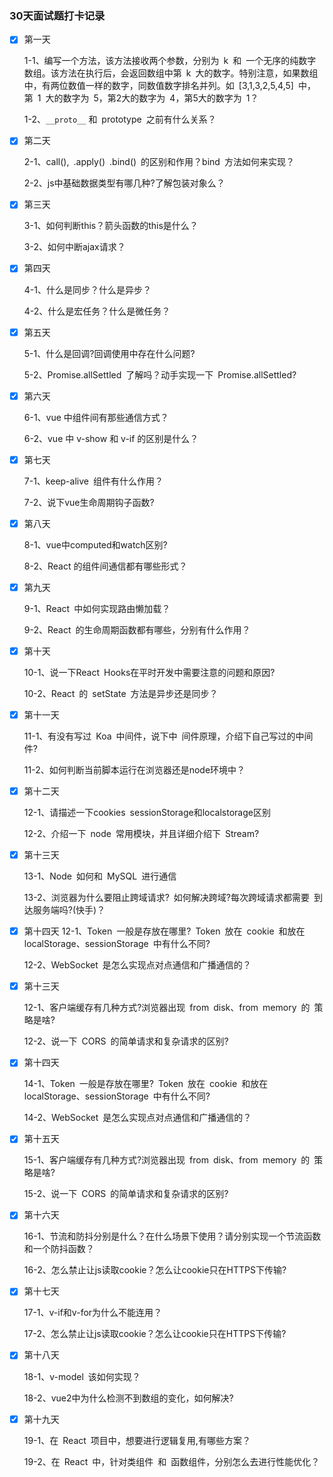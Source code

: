 ### 30天面试题打卡记录
- [x] 第一天 

  1-1、编写一个方法，该方法接收两个参数，分别为 k 和 一个无序的纯数字数组。该方法在执行后，会返回数组中第 k 大的数字。特别注意，如果数组中，有两位数值一样的数字，同数值数字排名并列。如 [3,1,3,2,5,4,5] 中，第 1 大的数字为 5，第2大的数字为 4，第5大的数字为 1？

  1-2、`__proto__` 和 prototype 之前有什么关系？
- [x] 第二天
  
  2-1、call(), .apply() .bind() 的区别和作用？bind 方法如何来实现？

  2-2、js中基础数据类型有哪几种?了解包装对象么？
- [x] 第三天 

  3-1、如何判断this？箭头函数的this是什么？
  
  3-2、如何中断ajax请求？

- [x] 第四天 
  
  4-1、什么是同步？什么是异步？

  4-2、什么是宏任务？什么是微任务？

- [x] 第五天
  
  5-1、什么是回调?回调使用中存在什么问题?

  5-2、Promise.allSettled 了解吗？动手实现一下 Promise.allSettled?

- [x] 第六天

  6-1、vue 中组件间有那些通信方式？
  
  6-2、vue 中 v-show 和 v-if 的区别是什么？

- [x] 第七天
  
  7-1、keep-alive 组件有什么作用？

  7-2、说下vue生命周期钩子函数?

- [x] 第八天
  
  8-1、vue中computed和watch区别?

  8-2、React 的组件间通信都有哪些形式？

- [x] 第九天
  
  9-1、React 中如何实现路由懒加载？

  9-2、React 的生命周期函数都有哪些，分别有什么作用？

- [x] 第十天
  
  10-1、说一下React Hooks在平时开发中需要注意的问题和原因?

  10-2、React 的 setState 方法是异步还是同步？

- [x] 第十一天
  
  11-1、有没有写过 Koa 中间件，说下中 间件原理，介绍下自己写过的中间件?

  11-2、如何判断当前脚本运行在浏览器还是node环境中？

- [x] 第十二天
  
  12-1、请描述一下cookies sessionStorage和localstorage区别

  12-2、介绍一下 node 常用模块，并且详细介绍下 Stream?

- [x] 第十三天
  
  13-1、Node 如何和 MySQL 进行通信

  13-2、浏览器为什么要阻止跨域请求? 如何解决跨域?每次跨域请求都需要 到达服务端吗?(快手)？

- [x] 第十四天
  12-1、Token 一般是存放在哪里? Token 放在 cookie 和放在localStorage、sessionStorage 中有什么不同?

  12-2、WebSocket 是怎么实现点对点通信和广播通信的？

- [x] 第十三天

  12-1、客户端缓存有几种方式?浏览器出现 from disk、from memory 的 策略是啥?

  12-2、说一下 CORS 的简单请求和复杂请求的区别?

- [x] 第十四天

  14-1、Token 一般是存放在哪里? Token 放在 cookie 和放在localStorage、sessionStorage 中有什么不同?

  14-2、WebSocket 是怎么实现点对点通信和广播通信的？

- [x] 第十五天

  15-1、客户端缓存有几种方式?浏览器出现 from disk、from memory 的 策略是啥?
  
  15-2、说一下 CORS 的简单请求和复杂请求的区别?

- [x] 第十六天

  16-1、节流和防抖分别是什么？在什么场景下使用？请分别实现一个节流函数和一个防抖函数？
  
  16-2、怎么禁止让js读取cookie？怎么让cookie只在HTTPS下传输?

- [x] 第十七天

  17-1、v-if和v-for为什么不能连用？
  
  17-2、怎么禁止让js读取cookie？怎么让cookie只在HTTPS下传输?

- [x] 第十八天

  18-1、v-model 该如何实现？
  
  18-2、vue2中为什么检测不到数组的变化，如何解决?

- [x] 第十九天

  19-1、在 React 项目中，想要进行逻辑复用,有哪些方案？
  
  19-2、在 React 中，针对类组件 和 函数组件，分别怎么去进行性能优化？



  